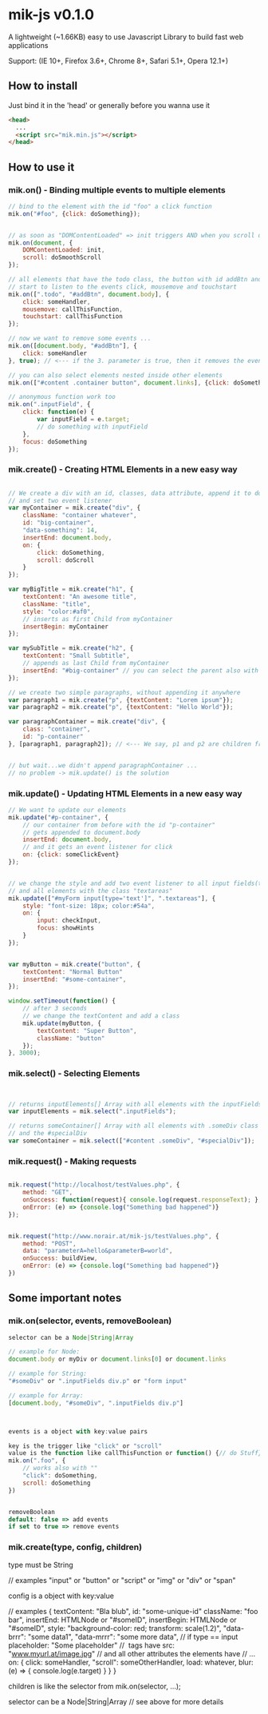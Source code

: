 # mik-js v0.1.0

A lightweight (~1.66KB) easy to use Javascript Library to build fast web applications 

Support: (IE 10+, Firefox 3.6+, Chrome 8+, Safari 5.1+, Opera 12.1+)

## How to install

Just bind it in the 'head' or generally before you wanna use it
```HTML
<head>
  ...
  <script src="mik.min.js"></script>
</head>
```

## How to use it

### mik.on() - Binding multiple events to multiple elements
```Javascript
// bind to the element with the id "foo" a click function
mik.on("#foo", {click: doSomething});


// as soon as "DOMContentLoaded" => init triggers AND when you scroll doSmoothScroll triggers too
mik.on(document, {
	DOMContentLoaded: init, 
	scroll: doSmoothScroll
});

// all elements that have the todo class, the button with id addBtn and the body
// start to listen to the events click, mousemove and touchstart
mik.on([".todo", "#addBtn", document.body], {
	click: someHandler,
	mousemove: callThisFunction,
	touchstart: callThisFunction
});

// now we want to remove some events ...
mik.on([document.body, "#addBtn"], {
	click: someHandler
}, true); // <--- if the 3. parameter is true, then it removes the events

// you can also select elements nested inside other elements
mik.on(["#content .container button", document.links], {click: doSomething});

// anonymous function work too
mik.on(".inputField", {
	click: function(e) {
		var inputField = e.target;
		// do something with inputField
	},
	focus: doSomething
});

```
### mik.create() - Creating HTML Elements in a new easy way
```Javascript

// We create a div with an id, classes, data attribute, append it to document body
// and set two event listener
var myContainer = mik.create("div", {
	className: "container whatever",
	id: "big-container",
	"data-something": 14,
	insertEnd: document.body,
	on: {
		click: doSomething,
		scroll: doScroll
	}
});

var myBigTitle = mik.create("h1", {
	textContent: "An awesome title",
	className: "title",
	style: "color:#af0",
	// inserts as first Child from myContainer
	insertBegin: myContainer
});

var mySubTitle = mik.create("h2", {
	textContent: "Small Subtitle",
	// appends as last Child from myContainer
	insertEnd: "#big-container" // you can select the parent also with its #id
});

// we create two simple paragraphs, without appending it anywhere
var paragraph1 = mik.create("p", {textContent: "Lorem ipsum"});
var paragraph2 = mik.create("p", {textContent: "Hello World"});

var paragraphContainer = mik.create("div", {
	class: "container",
	id: "p-container"
}, [paragraph1, paragraph2]); // <--- We say, p1 and p2 are children from paragraphContainer


// but wait...we didn't append paragraphContainer ...
// no problem -> mik.update() is the solution

```
### mik.update() - Updating HTML Elements in a new easy way
```Javascript
// We want to update our elements
mik.update("#p-container", {
	// our container from before with the id "p-container"
	// gets appended to document.body
	insertEnd: document.body,
	// and it gets an event listener for click
	on: {click: someClickEvent}
});


// we change the style and add two event listener to all input fields(type=text) inside #myForm
// and all elements with the class "textareas"
mik.update(["#myForm input[type='text']", ".textareas"], {
	style: "font-size: 18px; color:#54a",
	on: {
		input: checkInput,
		focus: showHints
	}
});


var myButton = mik.create("button", {
	textContent: "Normal Button"
	insertEnd: "#some-container",
});

window.setTimeout(function() {
	// after 3 seconds
	// we change the textContent and add a class
	mik.update(myButton, {
		textContent: "Super Button",
		className: "button"
	});
}, 3000);

```
### mik.select() - Selecting Elements

```Javascript


// returns inputElements[] Array with all elements with the inputFields class
var inputElements = mik.select(".inputFields");

// returns someContainer[] Array with all elements with .someDiv class inside #content
// and the #specialDiv
var someContainer = mik.select(["#content .someDiv", "#specialDiv"]);


```


### mik.request() - Making requests 

```Javascript

mik.request("http://localhost/testValues.php", {
	method: "GET",
	onSuccess: function(request){ console.log(request.responseText); },
	onError: (e) => {console.log("Something bad happened")}
});


mik.request("http://www.norair.at/mik-js/testValues.php", {
	method: "POST",
	data: "parameterA=hello&parameterB=world",
	onSuccess: buildView,
	onError: (e) => {console.log("Something bad happened")}
})

```

## Some important notes
### mik.on(selector, events, removeBoolean)

```Javascript
selector can be a Node|String|Array

// example for Node: 
document.body or myDiv or document.links[0] or document.links

// example for String: 
"#someDiv" or ".inputFields div.p" or "form input"

// example for Array: 
[document.body, "#someDiv", ".inputFields div.p"]



events is a object with key:value pairs

key is the trigger like "click" or "scroll"
value is the function like callThisFunction or function() {// do Stuff}
mik.on(".foo", {
	// works also with "" 
	"click": doSomething,
	scroll: doSomething
})


removeBoolean
default: false => add events
if set to true => remove events


```
### mik.create(type, config, children)

type must be String

// examples
"input" or "button" or "script" or "img" or "div" or "span"

config is a object with key:value

// examples
{
	textContent: "Bla blub",
	id:          "some-unique-id"
	className:   "foo bar",
	insertEnd:   HTMLNode or "#someID",
	insertBegin: HTMLNode or "#someID",
	style:       "background-color: red; transform: scale(1.2)",
	"data-brrr": "some data1",
	"data-mrrr": "some more data",
	// if type == input
	placeholder: "Some placeholder"
	// <img> tags have
	src: "www.myurl.at/image.jpg"
	// and all other attributes the elements have
	// ...
	on: {
		click: someHandler,
		"scroll": someOtherHandler,
		load: whatever,
		blur: (e) => { console.log(e.target) }
	}
}


children is like the selector from mik.on(selector, ...);

selector can be a Node|String|Array
// see above for more details
